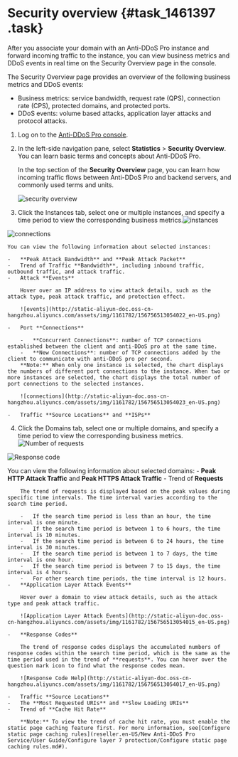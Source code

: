 # Security overview {#task_1461397 .task}

After you associate your domain with an Anti-DDoS Pro instance and forward incoming traffic to the instance, you can view business metrics and DDoS events in real time on the Security Overview page in the console.

The Security Overview page provides an overview of the following business metrics and DDoS events:

-   Business metrics: service bandwidth, request rate \(QPS\), connection rate \(CPS\), protected domains, and protected ports.
-   DDoS events: volume based attacks, application layer attacks and protocol attacks.

1.  Log on to the [Anti-DDoS Pro console](https://partners-yundun.console.aliyun.com/?p=ddoscoo&__consolePageCode=ddoscoo).
2.  In the left-side navigation pane, select **Statistics** \> **Security Overview**. You can learn basic terms and concepts about Anti-DDoS Pro. 

    In the top section of the **Security Overview** page, you can learn how incoming traffic flows between Anti-DDoS Pro and backend servers, and commonly used terms and units.

    ![security overview](http://static-aliyun-doc.oss-cn-hangzhou.aliyuncs.com/assets/img/1161782/156756513054011_en-US.png)

3.  Click the Instances tab, select one or multiple instances, and specify a time period to view the corresponding business metrics.![instances](http://static-aliyun-doc.oss-cn-hangzhou.aliyuncs.com/assets/img/1161782/156756513054020_en-US.png)

![connections](http://static-aliyun-doc.oss-cn-hangzhou.aliyuncs.com/assets/img/1161782/156756513054021_en-US.png)

 

    You can view the following information about selected instances:

    -   **Peak Attack Bandwidth** and **Peak Attack Packet**
    -   Trend of Traffic **Bandwidth**, including inbound traffic, outbound traffic, and attack traffic.
    -   Attack **Events** 

        Hover over an IP address to view attack details, such as the attack type, peak attack traffic, and protection effect.

        ![events](http://static-aliyun-doc.oss-cn-hangzhou.aliyuncs.com/assets/img/1161782/156756513054022_en-US.png)

    -   Port **Connections** 

        -   **Concurrent Connections**: number of TCP connections established between the client and anti-DDoS pro at the same time.
        -   **New Connections**: number of TCP connections added by the client to communicate with anti-DDoS pro per second.
        **Note:** When only one instance is selected, the chart displays the numbers of different port connections to the instance. When two or more instances are selected, the chart displays the total number of port connections to the selected instances.

        ![connections](http://static-aliyun-doc.oss-cn-hangzhou.aliyuncs.com/assets/img/1161782/156756513054023_en-US.png)

    -   Traffic **Source Locations** and **ISPs**
4.  Click the Domains tab, select one or multiple domains, and specify a time period to view the corresponding business metrics.![Number of requests](http://static-aliyun-doc.oss-cn-hangzhou.aliyuncs.com/assets/img/1161782/156756513054012_en-US.png)

![Response code](http://static-aliyun-doc.oss-cn-hangzhou.aliyuncs.com/assets/img/1161782/156756513054018_en-US.png)

 You can view the following information about selected domains:
    -   **Peak HTTP Attack Traffic** and **Peak HTTPS Attack Traffic**
    -   Trend of **Requests** 

        The trend of requests is displayed based on the peak values during specific time intervals. The time interval varies according to the search time period.

        -   If the search time period is less than an hour, the time interval is one minute.
        -   If the search time period is between 1 to 6 hours, the time interval is 10 minutes.
        -   If the search time period is between 6 to 24 hours, the time interval is 30 minutes.
        -   If the search time period is between 1 to 7 days, the time interval is one hour.
        -   If the search time period is between 7 to 15 days, the time interval is 4 hours.
        -   For other search time periods, the time interval is 12 hours.
    -   **Application Layer Attack Events** 

        Hover over a domain to view attack details, such as the attack type and peak attack traffic.

        ![Application Layer Attack Events](http://static-aliyun-doc.oss-cn-hangzhou.aliyuncs.com/assets/img/1161782/156756513054015_en-US.png)

    -   **Response Codes** 

        The trend of response codes displays the accumulated numbers of response codes within the search time period, which is the same as the time period used in the trend of **requests**. You can hover over the question mark icon to find what the response codes mean.

        ![Response Code Help](http://static-aliyun-doc.oss-cn-hangzhou.aliyuncs.com/assets/img/1161782/156756513054017_en-US.png)

    -   Traffic **Source Locations**
    -   The **Most Requested URIs** and **Slow Loading URIs**
    -   Trend of **Cache Hit Rate** 

        **Note:** To view the trend of cache hit rate, you must enable the static page caching feature first. For more information, see[Configure static page caching rules](reseller.en-US/New Anti-DDoS Pro Service/User Guide/Configure layer 7 protection/Configure static page caching rules.md#).


